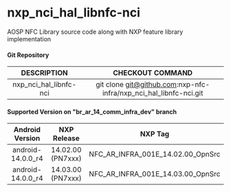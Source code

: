# nxp_nci_hal_libnfc-nci
AOSP NFC Library source code along with NXP feature library implementation

#### Git Repository

| DESCRIPTION        | CHECKOUT COMMAND          |
| :-------------: |:-------------:| 
| nxp_nci_hal_libnfc-nci | git clone git@github.com:nxp-nfc-infra/nxp_nci_hal_libnfc-nci.git |

#### Supported Version on "br_ar_14_comm_infra_dev" branch
| Android Version        | NXP Release          | NXP Tag  |
| :-------------: |:---------------------:| :-----:|
| android-14.0.0_r4              |  14.02.00 (PN7xxx) |  NFC_AR_INFRA_001E_14.02.00_OpnSrc |
| android-14.0.0_r4              |  14.03.00 (PN7xxx) |  NFC_AR_INFRA_001E_14.03.00_OpnSrc |




